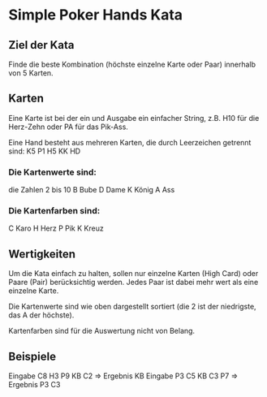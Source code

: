 # Simple Poker Hands Kata

## Ziel der Kata
Finde die beste Kombination (höchste einzelne Karte oder Paar) innerhalb von 5 Karten.

## Karten
Eine Karte ist bei der ein und Ausgabe ein einfacher String, z.B. H10 für die Herz-Zehn oder PA für das Pik-Ass.

Eine Hand besteht aus mehreren Karten, die durch Leerzeichen getrennt sind: K5 P1 H5 KK HD

### Die Kartenwerte sind:

die Zahlen 2 bis 10
B Bube
D Dame
K König
A Ass

### Die Kartenfarben sind:

C Karo
H Herz
P Pik
K Kreuz

## Wertigkeiten
Um die Kata einfach zu halten, sollen nur einzelne Karten (High Card) oder Paare (Pair) berücksichtig werden. Jedes Paar ist dabei mehr wert als eine einzelne Karte.

Die Kartenwerte sind wie oben dargestellt sortiert (die 2 ist der niedrigste, das A der höchste).

Kartenfarben sind für die Auswertung nicht von Belang.

## Beispiele
Eingabe C8 H3 P9 KB C2 => Ergebnis KB
Eingabe P3 C5 KB C3 P7 => Ergebnis P3 C3